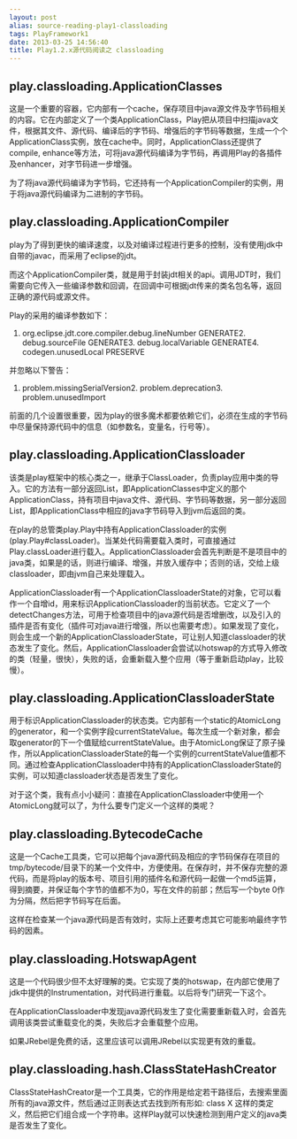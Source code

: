 ```yaml
---
layout: post
alias: source-reading-play1-classloading
tags: PlayFramework1
date: 2013-03-25 14:56:40
title: Play1.2.x源代码阅读之 classloading
---
```


## play.classloading.ApplicationClasses

这是一个重要的容器，它内部有一个cache，保存项目中java源文件及字节码相关的内容。它在内部定义了一个类ApplicationClass，Play把从项目中扫描java文件，根据其文件、源代码、编译后的字节码、增强后的字节码等数据，生成一个个ApplicationClass实例，放在cache中。同时，ApplicationClass还提供了compile, enhance等方法，可将java源代码编译为字节码，再调用Play的各插件及enhancer，对字节码进一步增强。

为了将java源代码编译为字节码，它还持有一个ApplicationCompiler的实例，用于将java源代码编译为二进制的字节码。

## play.classloading.ApplicationCompiler

play为了得到更快的编译速度，以及对编译过程进行更多的控制，没有使用jdk中自带的javac，而采用了eclipse的jdt。

而这个ApplicationCompiler类，就是用于封装jdt相关的api。调用JDT时，我们需要向它传入一些编译参数和回调，在回调中可根据jdt传来的类名包名等，返回正确的源代码或源文件。

Play的采用的编译参数如下：

1.  org.eclipse.jdt.core.compiler.debug.lineNumber GENERATE2.  debug.sourceFile GENERATE3.  debug.localVariable GENERATE4.  codegen.unusedLocal PRESERVE

并忽略以下警告：

1.  problem.missingSerialVersion2.  problem.deprecation3.  problem.unusedImport

前面的几个设置很重要，因为play的很多魔术都要依赖它们，必须在生成的字节码中尽量保持源代码中的信息（如参数名，变量名，行号等）。

## play.classloading.ApplicationClassloader

该类是play框架中的核心类之一，继承于ClassLoader，负责play应用中类的导入。它的方法有一部分返回List<ApplicationClass>，即ApplicationClasses中定义的那个ApplicationClass，持有项目中java文件、源代码、字节码等数据，另一部分返回List<Class>，即ApplicationClass中相应的java字节码导入到jvm后返回的类。

在play的总管类play.Play中持有ApplicationClassloader的实例(play.Play#classLoader)。当某处代码需要载入类时，可直接通过Play.classLoader进行载入。ApplicationClassloader会首先判断是不是项目中的java类，如果是的话，则进行编译、增强，并放入缓存中；否则的话，交给上级classloader，即由jvm自己来处理载入。

ApplicationClassloader有一个ApplicationClassloaderState的对象，它可以看作一个自增id，用来标识ApplicationClassloader的当前状态。它定义了一个detectChanges方法，可用于检查项目中的java源代码是否增删改，以及引入的插件是否有变化（插件可对java进行增强，所以也需要考虑）。如果发现了变化，则会生成一个新的ApplicationClassloaderState，可让别人知道classloader的状态发生了变化。然后，ApplicationClassloader会尝试以hotswap的方式导入修改的类（轻量，很快），失败的话，会重新载入整个应用（等于重新启动play，比较慢）。

## play.classloading.ApplicationClassloaderState

用于标识ApplicationClassloader的状态类。它内部有一个static的AtomicLong的generator，和一个实例字段currentStateValue。每次生成一个新对象，都会取generator的下一个值赋给currentStateValue。由于AtomicLong保证了原子操作，所以ApplicationClassloaderState的每一个实例的currentStateValue值都不同。通过检查ApplicationClassloader中持有的ApplicationClassloaderState的实例，可以知道classloader状态是否发生了变化。

对于这个类，我有点小小疑问：直接在ApplicationClassloader中使用一个AtomicLong就可以了，为什么要专门定义一个这样的类呢？

## play.classloading.BytecodeCache

这是一个Cache工具类，它可以把每个java源代码及相应的字节码保存在项目的tmp/bytecode/目录下的某一个文件中，方便使用。在保存时，并不保存完整的源代码，而是将play的版本号、项目引用的插件名和源代码一起做一个md5运算，得到摘要，并保证每个字节的值都不为0，写在文件的前部；然后写一个byte 0作为分隔，然后把字节码写在后面。

这样在检查某一个java源代码是否有效时，实际上还要考虑其它可能影响最终字节码的因素。

## play.classloading.HotswapAgent

这是一个代码很少但不太好理解的类。它实现了类的hotswap，在内部它使用了jdk中提供的Instrumentation，对代码进行重载。以后将专门研究一下这个。

在ApplicationClassloader中发现java源代码发生了变化需要重新载入时，会首先调用该类尝试重载变化的类，失败后才会重载整个应用。

如果JRebel是免费的话，这里应该可以调用JRebel以实现更有效的重载。

## play.classloading.hash.ClassStateHashCreator

ClassStateHashCreator是一个工具类，它的作用是给定若干路径后，去搜索里面所有的java源文件，然后通过正则表达式去找到所有形如: class X 这样的类定义，然后把它们组合成一个字符串。这样Play就可以快速检测到用户定义的java类是否发生了变化。
